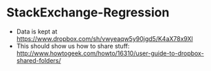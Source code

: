 StackExchange-Regression
========================

 - Data is kept at https://www.dropbox.com/sh/vwyeaqw5y90jgd5/K4aX78x9Xl
 - This should show us how to share stuff: http://www.howtogeek.com/howto/16310/user-guide-to-dropbox-shared-folders/